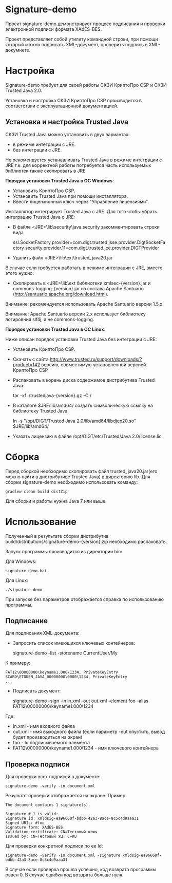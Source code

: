 Signature-demo
==============

Проект signature-demo демонстрирует процесс подписания и проверки электронной подписи формата XAdES-BES.
 
Проект представляет собой утилиту командной строки, при помощи который можно подписать XML-документ, проверить подпись в XML-докумнете. 


Настройка
=========
Signature-demo требует для своей работы СКЗИ КриптоПро CSP и СКЗИ Trusted Java 2.0.

Установка и настройка СКЗИ КриптоПро CSP производится в соответствии с эксплуатационной документацией.
 
Установка и настройка Trusted Java
----------------------------------
СКЗИ Trusted Java можно установить в двух вариантах:

- в режиме интеграции с JRE.
- без интеграции с JRE.

Не рекомендуется устанавливать Trusted Java в режиме интеграции с JRE т.к. для корректной работы потребуется часть используемых 
библиотек также скопировать в JRE

**Порядок установки Trusted Java в ОС Windows**:
 
- Установить КриптоПро CSP.
- Установить Trusted Java при помощи инсталлятора.
- Ввести лицензионный ключ через "Управление лицензиями".
 
Инсталлятор интегрирует Trusted Java с JRE. Для того чтобы убрать интеграцию Trusted Java с JRE:

- В файле \<JRE\>\lib\security\java.security закомментировать строки вида


    ssl.SocketFactory.provider=com.digt.trusted.jsse.provider.DigtSocketFactory
    security.provider.11=com.digt.trusted.jce.provider.DIGTProvider

- Удалить файл \<JRE\>\lib\ext\trusted_java20.jar

В случае если требуется работать в режиме интеграции с JRE, вместо этого нужно:

- Скопировать в \<JRE\>\lib\ext библиотеки xmlsec-{version}.jar и commons-logging-{version}.jar из состава Apache Santuario (http://santuario.apache.org/download.html).

Внимание: рекомендуется использовать Apache Santuario версии 1.5.x.
 
Внимание: Apache Santuario версии 2.x использует библиотеку логировния slf4j, а не commons-logging.

**Порядок установки Trusted Java в ОС Linux**:

Ниже описан порядок установки Trusted Java без интеграции с JRE:

- Установить КриптоПро CSP.
- Скачать с сайта http://www.trusted.ru/support/downloads/?product=142 версию, совместимую установленной версией КриптоПро CSP
- Распаковать в корень диска содержимое дистрибутива Trusted Java:


    tar -xf ./trustedjava-{version}.gz -C /
    
- В каталоге $JRE/lib/amd64/ создать символическую ссылку на библиотеку Trusted Java:


    ln -s "/opt/DIGT/Trusted Java 2.0/lib/amd64/libdjcp20.so" $JRE/lib/amd64/
     
- Указать лицензию в файле /opt/DIGT/etc/Trusted/Java 2.0/license.lic 
 
Сборка
======
Перед сборкой необходимо скопировать файл trusted_java20.jar(его можно найти в дистрибутиве Trusted Java) в директорию lib.
Для сборки signature-demo необходимо использовать команду:

    gradlew clean build distZip

Для сборки и работы нужна Java 7 или выше. 

Использование
=============
Полученный в результате сборки дистрибутив build/distributions/signature-demo-{version}.zip необходимо распаковать.

Запуск программы производится из директории bin:

Для Windows:

    signature-demo.bat

Для Linux:

    ./signature-demo

При запуске без параметров отображается справка по использованию программы.

Подписание
----------

Для подписания XML-документа:

- Запросить список имеющихся ключевых контейнеров:


    signature-demo -list -storename CurrentUser/My
    

К примеру:

    FAT12\00000000\keyname1.000\1234, PrivateKeyEntry
    SCARD\ETOKEN_JAVA_00000000\0000\1234, PrivateKeyEntry
    ...

- Подписать документ:


    signature-demo -sign -in in.xml -out out.xml -element foo -alias FAT12\00000000\keyname1.000\1234
    
    
Где:

- in.xml - имя входного файла
- out.xml - имя выходного файла (если параметр -out опустить, вывод будет производиться на экран)
- foo - Id подписываемого элемента
- FAT12\00000000\keyname1.000\1234 - имя ключевого контейнера


Проверка подписи
----------------

Для проверки всех подписей в документе:


    signature-demo -verify -in document.xml

Результат проверки отображается на экране. Пример:

    The document contains 1 signature(s).

    Signature # 1 is valid:
    Signature id: xmldsig-ea96660f-bdbb-42a3-8ace-8c5c4d9aaa31
    Signed URIs: #foo
    Signature form: XAdES-BES
    Validation certificate: CN=Тестовый ключ
    Issued by: CN=Тестовый УЦ, C=RU

Для проверки конкретной подписи по ее Id:

    signature-demo -verify -in document.xml -signature xmldsig-ea96660f-bdbb-42a3-8ace-8c5c4d9aaa31

В случае если проверка прошла успешно, код возврата программы равен 0.
В случае ошибки код возврата больше нуля.
